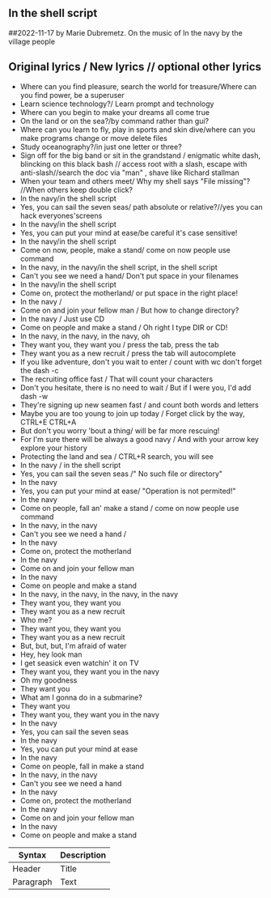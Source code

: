 ## In the shell script

##2022-11-17 by Marie Dubremetz. On the music of In the navy by the village people

## Original lyrics / New lyrics // optional other lyrics

- Where can you find pleasure, search the world for treasure/Where can you find power, be a superuser
- Learn science technology?/ Learn prompt and technology
- Where can you begin to make your dreams all come true
- On the land or on the sea?/by command rather than gui?
- Where can you learn to fly, play in sports and skin dive/where can you make programs change or  move delete files
- Study oceanography?/in just one letter or three?
- Sign off for the big band or sit in the grandstand / enigmatic white dash, blincking on this black bash //
access root with a slash, escape with anti-slash//search the doc via "man" , shave like Richard stallman
- When your team and others meet/ Why my shell says "File missing"? //When others keep double click?
- In the navy/in the shell script
- Yes, you can sail the seven seas/ path absolute or relative?//yes you can hack everyones'screens
- In the navy/in the shell script
- Yes, you can put your mind at ease/be careful it's case sensitive!
- In the navy/in the shell script
- Come on now, people, make a stand/ come on now people use command
- In the navy, in the navy/in the shell script, in the shell script
- Can't you see we need a hand/ Don't put space in your filenames
- In the navy/in the shell script
- Come on, protect the motherland/ or put space in the right place!
- In the navy / 
- Come on and join your fellow man /  But how to change directory?
- In the navy / Just use CD
- Come on people and make a stand / Oh right I type DIR or CD!
- In the navy, in the navy, in the navy, oh
- They want you, they want you / press the tab, press the tab
- They want you as a new recruit / press the tab will autocomplete
- If you like adventure, don't you wait to enter / count with wc don't forget the dash -c
- The recruiting office fast / That will count your characters
- Don't you hesitate, there is no need to wait / But if I were you, I'd add dash -w
- They're signing up new seamen fast / and count both words and letters
- Maybe you are too young to join up today / Forget click by the way, CTRL+E CTRL+A
- But don't you worry 'bout a thing/ will be far more rescuing!
- For I'm sure there will be always a good navy / And with your arrow key explore your history
- Protecting the land and sea / CTRL+R search, you will see
- In the navy / in the shell script
- Yes, you can sail the seven seas /" No such file or directory"
- In the navy
- Yes, you can put your mind at ease/ "Operation is not permited!"
- In the navy
- Come on people, fall an' make a stand / come on now people use command
- In the navy, in the navy
- Can't you see we need a hand / 
- In the navy
- Come on, protect the motherland
- In the navy
- Come on and join your fellow man
- In the navy
- Come on people and make a stand
- In the navy, in the navy, in the navy, in the navy
- They want you, they want you
- They want you as a new recruit
- Who me?
- They want you, they want you
- They want you as a new recruit
- But, but, but, I'm afraid of water
- Hey, hey look man
- I get seasick even watchin' it on TV
- They want you, they want you in the navy
- Oh my goodness
- They want you
- What am I gonna do in a submarine?
- They want you
- They want you, they want you in the navy
- In the navy
- Yes, you can sail the seven seas
- In the navy
- Yes, you can put your mind at ease
- In the navy
- Come on people, fall in make a stand
- In the navy, in the navy
- Can't you see we need a hand
- In the navy
- Come on, protect the motherland
- In the navy
- Come on and join your fellow man
- In the navy
- Come on people and make a stand

| Syntax | Description |
| ----------- | ----------- |
| Header | Title |
| Paragraph | Text |
